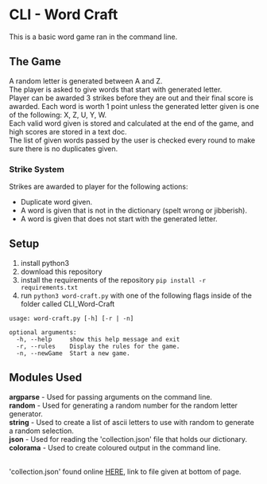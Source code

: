 # CLI - Word Craft

This is a basic word game ran in the command line.

## The Game
A random letter is generated between A and Z.<br>
The player is asked to give words that start with generated letter.<br>
Player can be awarded 3 strikes before they are out and their final score is awarded. Each word is worth 1 point unless 
the generated letter given is one of the following: X, Z, U, Y, W.<br>
Each valid word given is stored and calculated at the end of the game, and high scores are stored in a text doc.<br>
The list of given words passed by the user is checked every round to make sure there is no duplicates given.<br>
### Strike System
Strikes are awarded to player for the following actions:
* Duplicate word given.
* A word is given that is not in the dictionary (spelt wrong or jibberish).
* A word is given that does not start with the generated letter.

## Setup
1. install python3
2. download this repository
3. install the requirements of the repository `pip install -r requirements.txt`
4. run `python3 word-craft.py` with one of the following flags inside of the folder called CLI_Word-Craft
```
usage: word-craft.py [-h] [-r | -n]

optional arguments:
  -h, --help     show this help message and exit
  -r, --rules    Display the rules for the game.
  -n, --newGame  Start a new game.
```


## Modules Used
**argparse** - Used for passing arguments on the command line.<br>
**random** - Used for generating a random number for the random letter generator.<br>
**string** - Used to create a list of ascii letters to use with random to generate a random selection.<br>
**json** - Used for reading the 'collection.json' file that holds our dictionary.<br>
**colorama** - Used to create coloured output in the command line.<br>
<br>

'collection.json' found online [HERE](https://boostlog.io/@faisalnad/creating-an-english-dictionary-application-in-python-5aff6da547018500491f48b8), link to file given at bottom of page.
